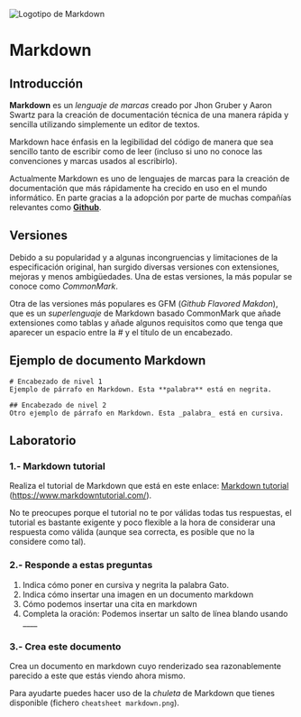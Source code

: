 
![Logotipo de Markdown](https://upload.wikimedia.org/wikipedia/commons/thumb/4/48/Markdown-mark.svg/208px-Markdown-mark.svg.png)

# Markdown

## Introducción

**Markdown** es un _lenguaje de marcas_ creado por Jhon Gruber y Aaron Swartz para la creación de documentación técnica de una manera rápida y sencilla utilizando simplemente un editor de textos.  

Markdown hace énfasis en la legibilidad del código de manera que sea sencillo tanto de escribir como de leer (incluso si uno no conoce las convenciones y marcas usados al escribirlo).  

Actualmente Markdown es uno de lenguajes de marcas para la creación de documentación que más rápidamente ha crecido en uso en el mundo informático. En parte gracias a la adopción por parte de muchas compañías relevantes como [**Github**](https://github.com/).

## Versiones

Debido a su popularidad y a algunas incongruencias y limitaciones de la especificación original, han surgido diversas versiones con extensiones, mejoras y menos ambigüedades. Una de estas versiones, la más popular se conoce como *CommonMark*.

Otra de las versiones más populares es GFM (_Github Flavored Makdon_), que es un _superlenguaje_ de Markdown basado CommonMark que añade extensiones como tablas y añade algunos requisitos como que tenga que aparecer un espacio entre la # y el título de un encabezado.

## Ejemplo de documento Markdown

~~~
# Encabezado de nivel 1
Ejemplo de párrafo en Markdown. Esta **palabra** está en negrita. 

## Encabezado de nivel 2
Otro ejemplo de párrafo en Markdown. Esta _palabra_ está en cursiva.
~~~




## Laboratorio

### 1.- Markdown tutorial

Realiza el tutorial de Markdown que está en este enlace: [Markdown tutorial](https://www.markdowntutorial.com/) (https://www.markdowntutorial.com/).

No te preocupes porque el tutorial no te por válidas todas tus respuestas, el tutorial es bastante exigente y poco flexible a la hora de considerar una respuesta como válida (aunque sea correcta, es posible que no la considere como tal).

### 2.- Responde a estas preguntas

1. Indica cómo poner en cursiva y negrita la palabra Gato.
2. Indica cómo insertar una imagen en un documento markdown
3. Cómo podemos insertar una cita en markdown
4. Completa la oración: Podemos insertar un salto de línea blando usando ____

### 3.- Crea este documento

Crea un documento en markdown cuyo renderizado sea razonablemente parecido a este que estás viendo ahora mismo.

Para ayudarte puedes hacer uso de la _chuleta_ de Markdown que tienes disponible (fichero `cheatsheet markdown.png`).